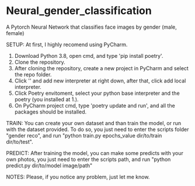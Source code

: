 # Neural_gender_classification
A Pytorch Neural Network that classifies face images by gender (male, female)

SETUP:
At first, I highly recomend using PyCharm.

1. Download Python 3.8, open cmd, and type 'pip install poetry'.
2. Clone the repository.
3. After cloning the repository, create a new project in PyCharm and select the repo folder.
4. Click '<no interpreter>' and add new interpreter at right down, after that, click add local interpreter.
5. Click Poetry envitoment, select your python base interpreter and the poetry (you installed at 1.).
6. On PyCharm project cmd, type 'poetry update and run', and all the packages should be installed.

TRAIN:
You can create your own dataset and than train the model, or run with the dataset provided.
To do so, you just need to enter the scripts folder "gender reco", and run "python train.py epochs_value dir/to/train dir/to/test".

PREDICT:
After training the model, you can make some predicts with your own photos, you just need to enter the scripts
path, and run "python predict.py dir/to/model image/path"

NOTES:
Please, if you notice any problem, just let me know.
